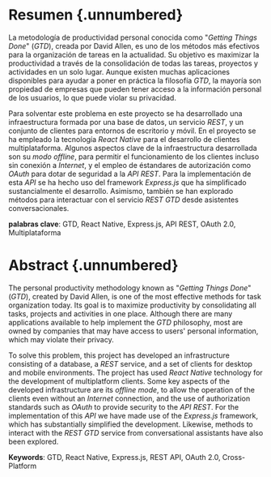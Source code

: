 <!-- Leave a blank line before the title -->

# Resumen {.unnumbered}

La metodología de productividad personal conocida como "*Getting Things Done*" (*GTD*), creada por David Allen, es uno de los métodos más efectivos para la organización de tareas en la actualidad. Su objetivo es maximizar la productividad a través de la consolidación de todas las tareas, proyectos y actividades en un solo lugar. Aunque existen muchas aplicaciones disponibles para ayudar a poner en práctica la filosofía *GTD*, la mayoría son propiedad de empresas que pueden tener acceso a la información personal de los usuarios, lo que puede violar su privacidad. 

Para solventar este problema en este proyecto se ha desarrollado una infraestructura formada por una base de datos, un servicio *REST*, y un conjunto de clientes  para entornos de escritorio y móvil. En el proyecto se ha empleado la tecnología *React Native* para el desarrollo de clientes multiplataforma. Algunos aspectos clave de la infraestructura desarrollada son su *modo offline*, para permitir el funcionamiento de los clientes incluso sin conexión a *Internet*, y el empleo de éstandares de autorización como *OAuth* para dotar de seguridad a la *API REST*. Para la implementación de esta *API* se ha hecho uso del framework *Express.js* que ha simplificado sustancialmente el desarrollo. Asimismo, también se han explorado métodos para interactuar con el servicio *REST GTD* desde asistentes conversacionales.

**palabras clave**: GTD, React Native, Express.js, API REST, OAuth 2.0, Multiplataforma

# Abstract {.unnumbered}

The personal productivity methodology known as "*Getting Things Done*" (*GTD*), created by David Allen, is one of the most effective methods for task organization today. Its goal is to maximize productivity by consolidating all tasks, projects and activities in one place. Although there are many applications available to help implement the *GTD* philosophy, most are owned by companies that may have access to users' personal information, which may violate their privacy. 

To solve this problem, this project has developed an infrastructure consisting of a database, a *REST* service, and a set of clients for desktop and mobile environments. The project has used *React Native* technology for the development of multiplatform clients. Some key aspects of the developed infrastructure are its *offline mode*, to allow the operation of the clients even without an *Internet* connection, and the use of authorization standards such as *OAuth* to provide security to the *API REST*. For the implementation of this *API* we have made use of the *Express.js* framework, which has substantially simplified the development. Likewise, methods to interact with the *REST GTD* service from conversational assistants have also been explored.

**Keywords**: GTD, React Native, Express.js, REST API, OAuth 2.0, Cross-Platform